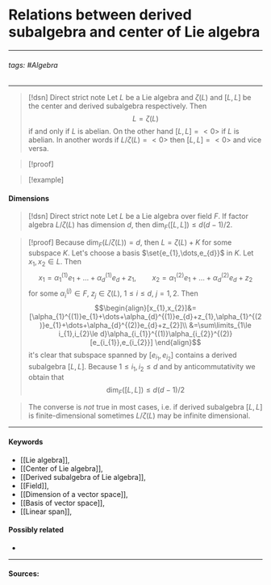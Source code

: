 # Relations between derived subalgebra and center of Lie algebra
***
###### tags: #Algebra 
***
>[!dsn] Direct strict note
>Let $L$ be a Lie algebra and $\zeta(L)$ and $[L,L]$ be the center and derived subalgebra respectively. Then $$L=\zeta(L)$$ if and only if $L$ is abelian. On the other hand $[L,L]=<0>$ if $L$ is abelian. In another words if $L/\zeta(L)=<0>$ then $[L,L]=<0>$ and vice versa.


>[!proof]
>

>[!example] 
>

#### Dimensions
>[!dsn] Direct strict note
>Let $L$ be a Lie algebra over field $F$. If factor algebra $L/\zeta(L)$ has dimension $d$, then $\dim_{F}([L,L])\le d(d-1)/2$.

>[!proof]
>Because $\dim_{F}(L/\zeta(L))=d$, then $L=\zeta(L)+K$ for some subspace $K$. Let's choose a basis $\set{e_{1},\dots,e_{d}}$ in $K$. Let $x_{1},x_{2}\in L$. Then
>$$x_{1}=\alpha_{1}^{(1)}e_{1}+\dots+\alpha_{d}^{(1)}e_{d}+z_{1},\qquad x_{2}=\alpha_{1}^{(2)}e_{1}+\dots+\alpha_{d}^{(2)}e_{d}+z_{2}$$
>for some $\alpha_{i}^{(j)}\in F$, $z_{j}\in\zeta(L)$, $1\le i\le d$, $j=1,2$. Then
>$$\begin{align}[x_{1},x_{2}]&= [\alpha_{1}^{(1)}e_{1}+\dots+\alpha_{d}^{(1)}e_{d}+z_{1},\alpha_{1}^{(2)}e_{1}+\dots+\alpha_{d}^{(2)}e_{d}+z_{2}]\\ &=\sum\limits_{1\le i_{1},i_{2}\le d}\alpha_{i_{1}}^{(1)}\alpha_{i_{2}}^{(2)}[e_{i_{1}},e_{i_{2}}] \end{align}$$
>it's clear that subspace spanned by $[e_{i_{1}},e_{i_{2}}]$ contains a derived subalgebra $[L,L]$. Because $1\le i_{1},i_{2}\le d$ and by anticommutativity we obtain that
>$$\dim_{F}([L,L])\le d(d-1)/2$$

>The converse is *not* true in most cases, i.e. if derived subalgebra $[L,L]$ is finite-dimensional sometimes $L/\zeta(L)$ may be infinite dimensional.

***
#### Keywords
- [[Lie algebra]],
- [[Center of Lie algebra]],
- [[Derived subalgebra of Lie algebra]],
- [[Field]],
- [[Dimension of a vector space]],
- [[Basis of vector space]],
- [[Linear span]],
#### Possibly related
- 
***
#### Sources: